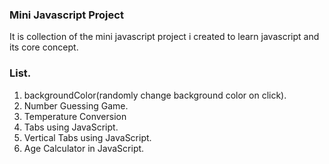### Mini Javascript Project

It is collection of the mini javascript project i created to learn javascript and its core concept.

### List.

1. backgroundColor(randomly change background color on click).
2. Number Guessing Game.
3. Temperature Conversion
4. Tabs using JavaScript.
5. Vertical Tabs using JavaScript.
6. Age Calculator in JavaScript.
